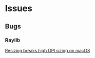 # Issues

## Bugs

### Raylib

[Resizing breaks high DPI sizing on macOS](https://github.com/raysan5/raylib/issues/5185)

